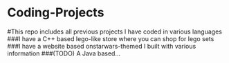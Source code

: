 # Coding-Projects
#This repo includes all previous projects I have coded in various languages
###I have a C++ based lego-like store where you can shop for lego sets
###I have a website based onstarwars-themed I built with various information
###(TODO) A Java based...
